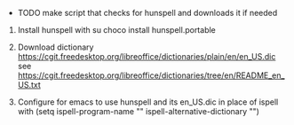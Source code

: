 * TODO make script that checks for hunspell and downloads it if needed
1. Install hunspell with
su choco install hunspell.portable

2. Download dictionary
https://cgit.freedesktop.org/libreoffice/dictionaries/plain/en/en_US.dic
see https://cgit.freedesktop.org/libreoffice/dictionaries/tree/en/README_en_US.txt

3. Configure for emacs to use hunspell and its en_US.dic in place of ispell with
(setq ispell-program-name ""
    ispell-alternative-dictionary "")
